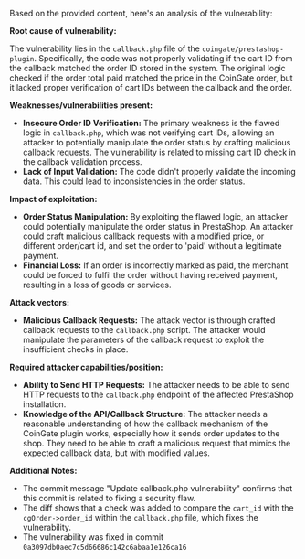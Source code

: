 Based on the provided content, here's an analysis of the vulnerability:

**Root cause of vulnerability:**

The vulnerability lies in the `callback.php` file of the `coingate/prestashop-plugin`. Specifically, the code was not properly validating if the cart ID from the callback matched the order ID stored in the system. The original logic checked if the order total paid matched the price in the CoinGate order, but it lacked proper verification of cart IDs between the callback and the order.

**Weaknesses/vulnerabilities present:**

*   **Insecure Order ID Verification:** The primary weakness is the flawed logic in `callback.php`, which was not verifying cart IDs, allowing an attacker to potentially manipulate the order status by crafting malicious callback requests. The vulnerability is related to missing cart ID check in the callback validation process.
*   **Lack of Input Validation:**  The code didn't properly validate the incoming data. This could lead to inconsistencies in the order status.

**Impact of exploitation:**

*   **Order Status Manipulation:** By exploiting the flawed logic, an attacker could potentially manipulate the order status in PrestaShop. An attacker could craft malicious callback requests with a modified price, or different order/cart id, and set the order to 'paid' without a legitimate payment.
*  **Financial Loss:**  If an order is incorrectly marked as paid, the merchant could be forced to fulfil the order without having received payment, resulting in a loss of goods or services.

**Attack vectors:**

*   **Malicious Callback Requests:** The attack vector is through crafted callback requests to the `callback.php` script. The attacker would manipulate the parameters of the callback request to exploit the insufficient checks in place.

**Required attacker capabilities/position:**

*   **Ability to Send HTTP Requests:** The attacker needs to be able to send HTTP requests to the `callback.php` endpoint of the affected PrestaShop installation.
*   **Knowledge of the API/Callback Structure:** The attacker needs a reasonable understanding of how the callback mechanism of the CoinGate plugin works, especially how it sends order updates to the shop. They need to be able to craft a malicious request that mimics the expected callback data, but with modified values.

**Additional Notes:**

*   The commit message "Update callback.php vulnerability" confirms that this commit is related to fixing a security flaw.
*   The diff shows that a check was added to compare the `cart_id` with the `cgOrder->order_id`  within the `callback.php` file, which fixes the vulnerability.
* The vulnerability was fixed in commit `0a3097db0aec7c5d66686c142c6abaa1e126ca16`